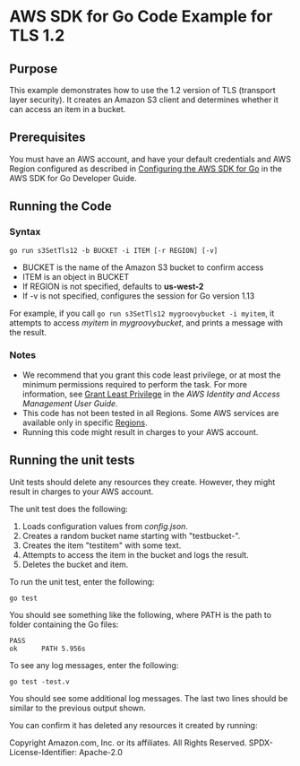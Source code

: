 # AWS SDK for Go Code Example for TLS 1.2

## Purpose

This example demonstrates how to use the 1.2 version of TLS (transport layer security).
It creates an Amazon S3 client and determines whether it can access an item in a bucket.

## Prerequisites

You must have an AWS account, and have your default credentials and AWS Region
configured as described in
[Configuring the AWS SDK for Go](https://docs.aws.amazon.com/sdk-for-go/v1/developer-guide/configuring-sdk.html)
in the AWS SDK for Go Developer Guide.

## Running the Code

### Syntax

`go run s3SetTls12 -b BUCKET -i ITEM [-r REGION] [-v]`

- BUCKET is the name of the Amazon S3 bucket to confirm access
- ITEM is an object in BUCKET
- If REGION is not specified, defaults to **us-west-2**
- If -v is not specified, configures the session for Go version 1.13

For example, if you call `go run s3SetTls12 mygroovybucket -i myitem`,
it attempts to access *myitem* in *mygroovybucket*,
and prints a message with the result.

### Notes

- We recommend that you grant this code least privilege,
  or at most the minimum  permissions required to perform the task.
  For more information, see
  [Grant Least Privilege](https://docs.aws.amazon.com/IAM/latest/UserGuide/best-practices.html#grant-least-privilege)
  in the *AWS Identity and Access Management User Guide*.
- This code has not been tested in all Regions.
  Some AWS services are available only in specific 
  [Regions](https://aws.amazon.com/about-aws/global-infrastructure/regional-product-services).
- Running this code might result in charges to your AWS account.

## Running the unit tests

Unit tests should delete any resources they create.
However, they might result in charges to your 
AWS account.

The unit test does the following:

1. Loads configuration values from *config.json*.
2. Creates a random bucket name starting with "testbucket-".
3. Creates the item "testitem" with some text.
4. Attempts to access the item in the bucket
   and logs the result.
5. Deletes the bucket and item.

To run the unit test, enter the following:

`go test`

You should see something like the following,
where PATH is the path to folder containing the Go files:

```
PASS
ok      PATH 5.956s
```

To see any log messages, enter the following:

`go test -test.v`

You should see some additional log messages.
The last two lines should be similar to the previous output shown.

You can confirm it has deleted any resources it created by running:

Copyright Amazon.com, Inc. or its affiliates. All Rights Reserved. SPDX-License-Identifier: Apache-2.0